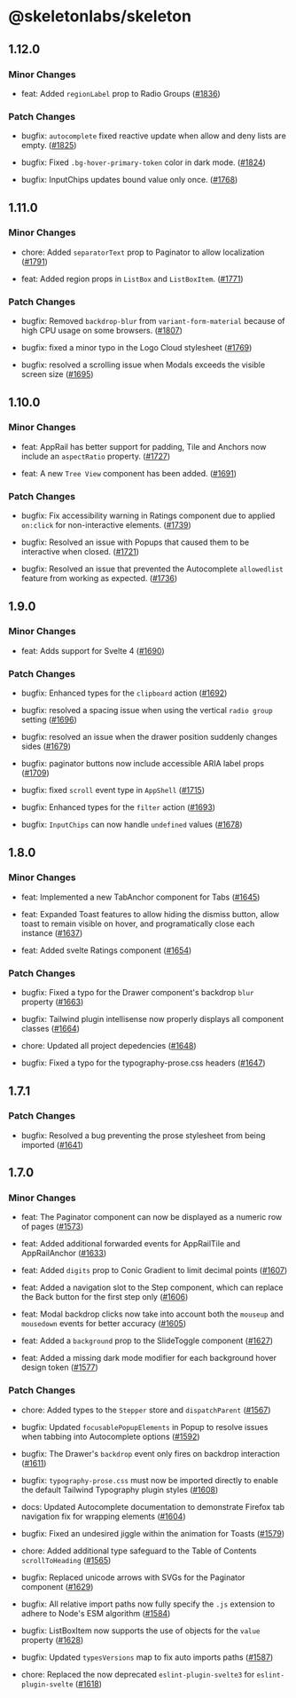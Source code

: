 # @skeletonlabs/skeleton

## 1.12.0

### Minor Changes

- feat: Added `regionLabel` prop to Radio Groups ([#1836](https://github.com/skeletonlabs/skeleton/pull/1836))

### Patch Changes

- bugfix: `autocomplete` fixed reactive update when allow and deny lists are empty. ([#1825](https://github.com/skeletonlabs/skeleton/pull/1825))

- bugfix: Fixed `.bg-hover-primary-token` color in dark mode. ([#1824](https://github.com/skeletonlabs/skeleton/pull/1824))

- bugfix: InputChips updates bound value only once. ([#1768](https://github.com/skeletonlabs/skeleton/pull/1768))

## 1.11.0

### Minor Changes

- chore: Added `separatorText` prop to Paginator to allow localization ([#1791](https://github.com/skeletonlabs/skeleton/pull/1791))

- feat: Added region props in `ListBox` and `ListBoxItem`. ([#1771](https://github.com/skeletonlabs/skeleton/pull/1771))

### Patch Changes

- bugfix: Removed `backdrop-blur` from `variant-form-material` because of high CPU usage on some browsers. ([#1807](https://github.com/skeletonlabs/skeleton/pull/1807))

- bugfix: fixed a minor typo in the Logo Cloud stylesheet ([#1769](https://github.com/skeletonlabs/skeleton/pull/1769))

- bugfix: resolved a scrolling issue when Modals exceeds the visible screen size ([#1695](https://github.com/skeletonlabs/skeleton/pull/1695))

## 1.10.0

### Minor Changes

- feat: AppRail has better support for padding, Tile and Anchors now include an `aspectRatio` property. ([#1727](https://github.com/skeletonlabs/skeleton/pull/1727))

- feat: A new `Tree View` component has been added. ([#1691](https://github.com/skeletonlabs/skeleton/pull/1691))

### Patch Changes

- bugfix: Fix accessibility warning in Ratings component due to applied `on:click` for non-interactive elements. ([#1739](https://github.com/skeletonlabs/skeleton/pull/1739))

- bugfix: Resolved an issue with Popups that caused them to be interactive when closed. ([#1721](https://github.com/skeletonlabs/skeleton/pull/1721))

- bugfix: Resolved an issue that prevented the Autocomplete `allowedlist` feature from working as expected. ([#1736](https://github.com/skeletonlabs/skeleton/pull/1736))

## 1.9.0

### Minor Changes

- feat: Adds support for Svelte 4 ([#1690](https://github.com/skeletonlabs/skeleton/pull/1690))

### Patch Changes

- bugfix: Enhanced types for the `clipboard` action ([#1692](https://github.com/skeletonlabs/skeleton/pull/1692))

- bugfix: resolved a spacing issue when using the vertical `radio group` setting ([#1696](https://github.com/skeletonlabs/skeleton/pull/1696))

- bugfix: resolved an issue when the drawer position suddenly changes sides ([#1679](https://github.com/skeletonlabs/skeleton/pull/1679))

- bugfix: paginator buttons now include accessible ARIA label props ([#1709](https://github.com/skeletonlabs/skeleton/pull/1709))

- bugfix: fixed `scroll` event type in `AppShell` ([#1715](https://github.com/skeletonlabs/skeleton/pull/1715))

- bugfix: Enhanced types for the `filter` action ([#1693](https://github.com/skeletonlabs/skeleton/pull/1693))

- bugfix: `InputChips` can now handle `undefined` values ([#1678](https://github.com/skeletonlabs/skeleton/pull/1678))

## 1.8.0

### Minor Changes

- feat: Implemented a new TabAnchor component for Tabs ([#1645](https://github.com/skeletonlabs/skeleton/pull/1645))

- feat: Expanded Toast features to allow hiding the dismiss button, allow toast to remain visible on hover, and programatically close each instance ([#1637](https://github.com/skeletonlabs/skeleton/pull/1637))

- feat: Added svelte Ratings component ([#1654](https://github.com/skeletonlabs/skeleton/pull/1654))

### Patch Changes

- bugfix: Fixed a typo for the Drawer component's backdrop `blur` property ([#1663](https://github.com/skeletonlabs/skeleton/pull/1663))

- bugfix: Tailwind plugin intellisense now properly displays all component classes ([#1664](https://github.com/skeletonlabs/skeleton/pull/1664))

- chore: Updated all project depedencies ([#1648](https://github.com/skeletonlabs/skeleton/pull/1648))

- bugfix: Fixed a typo for the typography-prose.css headers ([#1647](https://github.com/skeletonlabs/skeleton/pull/1647))

## 1.7.1

### Patch Changes

- bugfix: Resolved a bug preventing the prose stylesheet from being imported ([#1641](https://github.com/skeletonlabs/skeleton/pull/1641))

## 1.7.0

### Minor Changes

- feat: The Paginator component can now be displayed as a numeric row of pages ([#1573](https://github.com/skeletonlabs/skeleton/pull/1573))

- feat: Added additional forwarded events for AppRailTile and AppRailAnchor ([#1633](https://github.com/skeletonlabs/skeleton/pull/1633))

- feat: Added `digits` prop to Conic Gradient to limit decimal points ([#1607](https://github.com/skeletonlabs/skeleton/pull/1607))

- feat: Added a navigation slot to the Step component, which can replace the Back button for the first step only ([#1606](https://github.com/skeletonlabs/skeleton/pull/1606))

- feat: Modal backdrop clicks now take into account both the `mouseup` and `mousedown` events for better accuracy ([#1605](https://github.com/skeletonlabs/skeleton/pull/1605))

- feat: Added a `background` prop to the SlideToggle component ([#1627](https://github.com/skeletonlabs/skeleton/pull/1627))

- feat: Added a missing dark mode modifier for each background hover design token ([#1577](https://github.com/skeletonlabs/skeleton/pull/1577))

### Patch Changes

- chore: Added types to the `Stepper` store and `dispatchParent` ([#1567](https://github.com/skeletonlabs/skeleton/pull/1567))

- bugfix: Updated `focusablePopupElements` in Popup to resolve issues when tabbing into Autocomplete options ([#1592](https://github.com/skeletonlabs/skeleton/pull/1592))

- bugfix: The Drawer's `backdrop` event only fires on backdrop interaction ([#1611](https://github.com/skeletonlabs/skeleton/pull/1611))

- bugfix: `typography-prose.css` must now be imported directly to enable the default Tailwind Typography plugin styles ([#1608](https://github.com/skeletonlabs/skeleton/pull/1608))

- docs: Updated Autocomplete documentation to demonstrate Firefox tab navigation fix for wrapping elements ([#1604](https://github.com/skeletonlabs/skeleton/pull/1604))

- bugfix: Fixed an undesired jiggle within the animation for Toasts ([#1579](https://github.com/skeletonlabs/skeleton/pull/1579))

- chore: Added additional type safeguard to the Table of Contents `scrollToHeading` ([#1565](https://github.com/skeletonlabs/skeleton/pull/1565))

- bugfix: Replaced unicode arrows with SVGs for the Paginator component ([#1629](https://github.com/skeletonlabs/skeleton/pull/1629))

- bugfix: All relative import paths now fully specify the `.js` extension to adhere to Node's ESM algorithm ([#1584](https://github.com/skeletonlabs/skeleton/pull/1584))

- bugfix: ListBoxItem now supports the use of objects for the `value` property ([#1628](https://github.com/skeletonlabs/skeleton/pull/1628))

- bugfix: Updated `typesVersions` map to fix auto imports paths ([#1587](https://github.com/skeletonlabs/skeleton/pull/1587))

- chore: Replaced the now deprecated `eslint-plugin-svelte3` for `eslint-plugin-svelte` ([#1618](https://github.com/skeletonlabs/skeleton/pull/1618))

